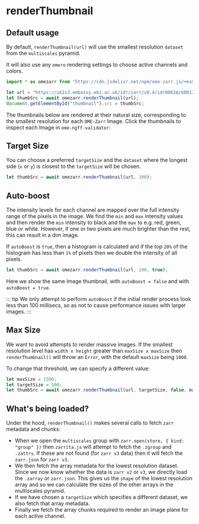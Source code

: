 # renderThumbnail


## Default usage

By default, `renderThumbnail(url)` will use the smallest resolution `dataset` from the
`multiscales` pyramid.

It will also use any `omero` rendering settings to choose active channels and colors.

```js
import * as omezarr from "https://cdn.jsdelivr.net/npm/ome-zarr.js/+esm";

let url = "https://uk1s3.embassy.ebi.ac.uk/idr/zarr/v0.4/idr0062A/6001240.zarr";
let thumbSrc = await omezarr.renderThumbnail(url);
document.getElementById("thumbnail").src = thumbSrc;
```

The thumbnails below are rendered at their natural size, corresponding to the smallest
resolution for each `OME-Zarr` Image. Click the thumbnails to inspect each Image in `ome-ngff-validator`:

<script setup>
import Thumbnail from './components/Thumbnail.vue';
</script>

<ClientOnly>
<Thumbnail url="https://uk1s3.embassy.ebi.ac.uk/idr/zarr/v0.1/9836841.zarr" />
<Thumbnail url="https://uk1s3.embassy.ebi.ac.uk/idr/zarr/v0.2/idr0070A/9838562.zarr/0/" />
<Thumbnail url="https://uk1s3.embassy.ebi.ac.uk/idr/zarr/v0.4/idr0048A/9846151.zarr/0/" />
<Thumbnail url="https://uk1s3.embassy.ebi.ac.uk/idr/zarr/v0.4/idr0062A/6001240.zarr" />
<Thumbnail url="https://uk1s3.embassy.ebi.ac.uk/idr/zarr/v0.4/idr0083A/9822152.zarr" />
<Thumbnail url="https://uk1s3.embassy.ebi.ac.uk/idr/zarr/v0.5/idr0066/ExpD_chicken_embryo_MIP.ome.zarr" />
<Thumbnail url="https://uk1s3.embassy.ebi.ac.uk/idr/zarr/v0.3/idr0079A/9836998.zarr" />
</ClientOnly>

<div :class="$style.thumb_container"></div>

## Target Size

You can choose a preferred `targetSize` and the `dataset` where the longest side (`x` or `y`)
is closest to the `targetSize` will be chosen.

```js
let thumbSrc = await omezarr.renderThumbnail(url, 300);
```

<Thumbnail url="https://uk1s3.embassy.ebi.ac.uk/idr/zarr/v0.4/idr0048A/9846151.zarr/0/" targetSize=300 />
<Thumbnail url="https://uk1s3.embassy.ebi.ac.uk/idr/zarr/v0.3/idr0079A/9836998.zarr" targetSize=300 />

<!-- Thumbnail are float:left so we need to clear that -->
<div :class="$style.thumb_container"></div>

## Auto-boost

The intensity levels for each channel are mapped over the full intensity range of the
pixels in the image. We find the `min` and `max` intensity values and then render the
`min` intensity to black and the `max` to e.g. red, green, blue or white. However, if
one or two pixels are much brighter than the rest, this can result in a dim image.

If `autoBoost` is `true`, then a histogram is calculated and if the top `20%` of the
histogram has less than `1%` of pixels then we double the intensity of all pixels.

```js
let thumbSrc = await omezarr.renderThumbnail(url, 200, true);
```

Here we show the same Image thumbnail, with `autoBoost = false` and with `autoBoost = true`.

<Thumbnail url="https://uk1s3.embassy.ebi.ac.uk/idr/zarr/v0.5/idr0066/ExpD_chicken_embryo_MIP.ome.zarr"
 targetSize=200 />

<Thumbnail url="https://uk1s3.embassy.ebi.ac.uk/idr/zarr/v0.5/idr0066/ExpD_chicken_embryo_MIP.ome.zarr"
 targetSize=200 autoBoost=true />

<div :class="$style.thumb_container"></div>

::: tip
We only attempt to perform `autoBoost` if the initial render process took less than 100 millisecs, so
as not to cause performance issues with larger images.
:::


## Max Size

We want to avoid attempts to render massive images. If the smallest resolution level
has `width x height` greater than `maxSize x maxSize` then `renderThumbnail()` will throw an `Error`,
with the default `maxSize` being `1000`.

To change that threshold, we can specify a different value:

```js
let maxSize = 1500;
let targetSize = 500;
let thumbSrc = await omezarr.renderThumbnail(url, targetSize, false, maxSize);
```


## What's being loaded?

Under the hood, `renderThumbnail()` makes several calls to fetch `zarr` metadata and chunks:

 - When we open the `multiscales` group with `zarr.open(store, { kind: "group" })` then `zarrita.js` will
 attempt to fetch the `.zgroup` and `.zattrs`. If these are not found (for `zarr v3` data) then it will
 fetch the `zarr.json` for `zarr v3`.
 - We then fetch the array metadata for the lowest resolution dataset. Since we now know whether the
 data is `zarr v2` or `v3`, we directly load the `.zarray` or `zarr.json`. This gives us the `shape` of
 the lowest resolution array and so we can calculate the sizes of the other arrays in the multiscales pyramid.
 - If we have chosen a `targetSize` which specifies a different dataset, we also fetch that array metadata.
 - Finally we fetch the array chunks required to render an image plane for each active channel.

<style module>
.thumb_container {
  clear: left;
}
</style>

<!-- Check out the documentation for the [full list of markdown extensions](https://vitepress.dev/guide/markdown). -->
